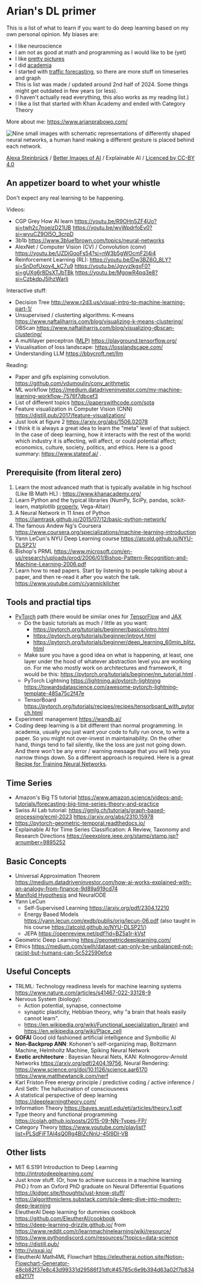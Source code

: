 # Arian's DL primer

This is a list of what to learn if you want to do deep learning based on my own personal opinion. My biases are:
* I like neuroscience
* I am not as good at math and programming as I would like to be (yet)
* I like [pretty pictures](https://betterimagesofai.org/)
* I did [academia](https://researchrepository.rmit.edu.au/esploro/outputs/9922229712001341)
* I started with [traffic forecasting](https://github.com/aprbw/traffic_prediction), so there are more stuff on timeseries and graph
* This is list was made / updated around 2nd half of 2024. Some things might get outdated in few years (or less).
* (I haven't actually read everything, this also works as my reading list.)
* I like a list that started with Khan Academy and ended with Category Theory

More about me: https://www.arianprabowo.com/

![Nine small images with schematic representations of differently shaped neural networks, a human hand making a different gesture is placed behind each network.](https://github.com/user-attachments/assets/97f9123e-f9cf-4a0e-84a8-61a3d4009fdd)

<span><a href="https://www.burg-halle.de/en/xlab">Alexa Steinbrück</a> / <a href="https://www.betterimagesofai.org">Better Images of AI</a> / Explainable AI / <a href="https://creativecommons.org/licenses/by/4.0/">Licenced by CC-BY 4.0</a></span>

## An appetizer board to whet your whistle
Don't expect any real learning to be happening.

Videos:
* CGP Grey How AI learn https://youtu.be/R9OHn5ZF4Uo?si=twh2c7noeizD21UB https://youtu.be/wvWpdrfoEv0?si=wvuCZ9Ol5O_3crpD
* 3b1b https://www.3blue1brown.com/topics/neural-networks
* AlexNet / Computer Vision (CV) / Convolution (conv) https://youtu.be/UZDiGooFs54?si=nW3b5gWOcmF2I4i4
* Reinforcement Learning (RL): https://youtu.be/Dw3BZ6O_8LY?si=SnDofUxoy4_kC7u9 https://youtu.be/JgvyzIkgxF0?si=gUXg6r8DsXTJbTBk https://youtu.be/MgowR4pq3e8?si=CzbkdpJ5IhzWarlj

Interactive stuff:
* Decision Tree http://www.r2d3.us/visual-intro-to-machine-learning-part-1/
* Unsupervised / clusterting algorithms: K-means https://www.naftaliharris.com/blog/visualizing-k-means-clustering/ DBScan https://www.naftaliharris.com/blog/visualizing-dbscan-clustering/
* A multilayer perceptron ([MLP](https://en.wikipedia.org/wiki/My_Little_Pony:_Friendship_Is_Magic)) https://playground.tensorflow.org/
* Visualisation of loss landscape: https://losslandscape.com/
* Understanding LLM https://bbycroft.net/llm

Reading:
* Paper and gifs explaining convolution. https://github.com/vdumoulin/conv_arithmetic
* ML workflow https://medium.datadriveninvestor.com/my-machine-learning-workflow-7576f7dbcef3
* List of different topics https://paperswithcode.com/sota
* Feature visualization in Computer Vision (CNN) https://distill.pub/2017/feature-visualization/
* Just look at figure 2 https://arxiv.org/abs/1506.02078
* I think it is always a great idea to learn the "meta" level of that subject. In the case of deep learning, how it interacts with the rest of the world: which industry it is affecting, will affect, or could potential affect; economics, culture, society, politics, and ethics. Here is a good summary: https://www.stateof.ai/ .

## Prerequisite (from literal zero)
1. Learn the most advanced math that is typically available in hig hschool (Like IB Math HL) : https://www.khanacademy.org/
1. Learn Python and the typical libraries (NumPy, SciPy, pandas, scikit-learn, matplotlib [properly](https://matplotlib.org/matplotblog/posts/pyplot-vs-object-oriented-interface/), Vega-Altair)
1. A Neural Network in 11 lines of Python https://iamtrask.github.io/2015/07/12/basic-python-network/
1. The famous Andew Ng's Coursera https://www.coursera.org/specializations/machine-learning-introduction
1. Yann LeCun's NYU Deep Learning course https://atcold.github.io/NYU-DLSP21/
1. Bishop's PRML https://www.microsoft.com/en-us/research/uploads/prod/2006/01/Bishop-Pattern-Recognition-and-Machine-Learning-2006.pdf
1. Learn how to read papers. Start by listening to people talking about a paper, and then re-read it after you watch the talk. https://www.youtube.com/c/yannickilcher

## Tools and practial tips
* [PyTorch](https://pytorch.org) path (there would be similar ones for [TensorFlow](https://www.tensorflow.org/) and [JAX](https://github.com/google/jax)
  * Do the basic tutorials as much / little as you want:
    * https://pytorch.org/tutorials/beginner/basics/intro.html
    * https://pytorch.org/tutorials/beginner/introyt.html
    * https://pytorch.org/tutorials/beginner/deep_learning_60min_blitz.html
  * Make sure you have a good idea on what is happening, at least, one layer under the hood of whatever abstraction level you are working on. For me who mostly work on architectures and framework, it would be this: https://pytorch.org/tutorials/beginner/nn_tutorial.html .
  * PyTorch Lightning https://lightning.ai/pytorch-lightning https://towardsdatascience.com/awesome-pytorch-lightning-template-485a75c2f47e
  * TensorBoard https://pytorch.org/tutorials/recipes/recipes/tensorboard_with_pytorch.html
* Experiment management https://wandb.ai/
* Coding deep learning is a bit different than normal programming. In academia, usually you just want your code to fully run once, to write a paper. So you might not over-invest in maintainability. On the other hand, things tend to fail silently, like the loss are just not going down. And there won't be any error / warning message that you will help you narrow things down. So a different approach is required. Here is a great [Recipe for Training Neural Networks](http://karpathy.github.io/2019/04/25/recipe/).

## Time Series
* Amazon's Big TS tutorial https://www.amazon.science/videos-and-tutorials/forecasting-big-time-series-theory-and-practice
* Swiss AI Lab tutorial: https://gmlg.ch/tutorials/graph-based-processing/ecml-2023 https://arxiv.org/abs/2310.15978
* https://pytorch-geometric-temporal.readthedocs.io/
* Explainable AI for Time Series Classification: A Review, Taxonomy and Research Directions https://ieeexplore.ieee.org/stamp/stamp.jsp?arnumber=9895252

## Basic Concepts
* Universal Approximation Theorem https://medium.datadriveninvestor.com/how-ai-works-explained-with-an-analogy-from-finance-9d89a919cd74
* [Manifold Hypothesis](http://colah.github.io/posts/2014-03-NN-Manifolds-Topology/) and NeuralODE
* Yann LeCun
	* Self-Supervised Learning https://arxiv.org/pdf/2304.12210
	* Energy Based Models https://yann.lecun.com/exdb/publis/orig/lecun-06.pdf (also taught in his course https://atcold.github.io/NYU-DLSP21/)
	* JEPA https://openreview.net/pdf?id=BZ5a1r-kVsf
* Geometric Deep Learning https://geometricdeeplearning.com/
* Ethics https://medium.com/swlh/dataset-can-only-be-unbalanced-not-racist-but-humans-can-5c522590efce

## Useful Concepts
* TRLML: Technology readiness levels for machine learning systems https://www.nature.com/articles/s41467-022-33128-9
* Nervous System (biology): 
	* Action potential, synapse, connectome
	* synaptic plasticity, Hebbian theory, why "a brain that heals easily cannot learn".
	* https://en.wikipedia.org/wiki/Functional_specialization_(brain) and https://en.wikipedia.org/wiki/Place_cell
* **GOFAI** Good old fashioned artificial intelligence and Symbollic AI
* **Non-Backprop ANN**: Kohonen's self-organizing map, Boltzmann Machine, Helmholtz Machine, Spiking Neural Network
* **Exotic architecture** : Bayesian Neural Nets, KAN: Kolmogorov-Arnold Networks https://arxiv.org/pdf/2404.19756, Neural Rendering: https://www.science.org/doi/10.1126/science.aar6170 https://www.matthewtancik.com/nerf
* Karl Friston Free energy principle / predictive coding / active inference / Anil Seth: The hallucination of consciousness
* A statistical perspective of deep learning https://deeplearningtheory.com/
* Information Theory https://bayes.wustl.edu/etj/articles/theory.1.pdf
* Type theory and functional programming https://colah.github.io/posts/2015-09-NN-Types-FP/
* Category Theory https://www.youtube.com/playlist?list=PLSdFiFTAI4sQ0Rg4BIZcNnU-45I9DI-VB

## Other lists
* MIT 6.S191 Introduction to Deep Learning http://introtodeeplearning.com/
* Just know stuff. (Or, how to achieve success in a machine learning PhD.) from an Oxford PhD graduate on Neural Differential Equations https://kidger.site/thoughts/just-know-stuff/
* https://algorithmiclens.substack.com/p/a-deep-dive-into-modern-deep-learning
* EleutherAI Deep learning for dummies cookbook https://github.com/EleutherAI/cookbook
* https://deep-learning-drizzle.github.io/ from https://www.reddit.com/r/learnmachinelearning/wiki/resource/
* https://www.pythondiscord.com/resources/?topics=data-science
* https://distill.pub/
* http://visxai.io/
* EleutherAI Math4ML Flowchart https://eleutherai.notion.site/Notion-Flowchart-Generator-48cb82f37e8c43d99331d29586f31dfc#45785c6e9b394d63a02f7b834e82f17f

